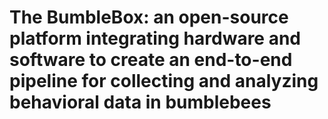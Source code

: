 # The BumbleBox: an open-source platform integrating hardware and software to create an end-to-end pipeline for collecting and analyzing behavioral data in bumblebees
